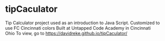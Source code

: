 # tipCaculator
Tip Calculator project used as an introduction to Java Script. Customized to use FC Cincinnati colors Built at Untapped Code Academy in Cincinnati Ohio
To view, go to https://davidreke.github.io/tipCaculator/
